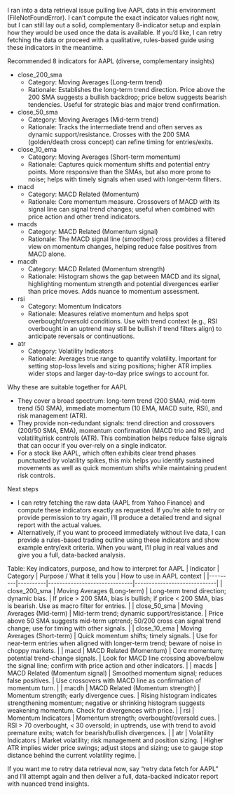 I ran into a data retrieval issue pulling live AAPL data in this environment (FileNotFoundError). I can’t compute the exact indicator values right now, but I can still lay out a solid, complementary 8-indicator setup and explain how they would be used once the data is available. If you’d like, I can retry fetching the data or proceed with a qualitative, rules-based guide using these indicators in the meantime.

Recommended 8 indicators for AAPL (diverse, complementary insights)
- close_200_sma
  - Category: Moving Averages (Long-term trend)
  - Rationale: Establishes the long-term trend direction. Price above the 200 SMA suggests a bullish backdrop; price below suggests bearish tendencies. Useful for strategic bias and major trend confirmation.
- close_50_sma
  - Category: Moving Averages (Mid-term trend)
  - Rationale: Tracks the intermediate trend and often serves as dynamic support/resistance. Crosses with the 200 SMA (golden/death cross concept) can refine timing for entries/exits.
- close_10_ema
  - Category: Moving Averages (Short-term momentum)
  - Rationale: Captures quick momentum shifts and potential entry points. More responsive than the SMAs, but also more prone to noise; helps with timely signals when used with longer-term filters.
- macd
  - Category: MACD Related (Momentum)
  - Rationale: Core momentum measure. Crossovers of MACD with its signal line can signal trend changes; useful when combined with price action and other trend indicators.
- macds
  - Category: MACD Related (Momentum signal)
  - Rationale: The MACD signal line (smoother) cross provides a filtered view on momentum changes, helping reduce false positives from MACD alone.
- macdh
  - Category: MACD Related (Momentum strength)
  - Rationale: Histogram shows the gap between MACD and its signal, highlighting momentum strength and potential divergences earlier than price moves. Adds nuance to momentum assessment.
- rsi
  - Category: Momentum Indicators
  - Rationale: Measures relative momentum and helps spot overbought/oversold conditions. Use with trend context (e.g., RSI overbought in an uptrend may still be bullish if trend filters align) to anticipate reversals or continuations.
- atr
  - Category: Volatility Indicators
  - Rationale: Averages true range to quantify volatility. Important for setting stop-loss levels and sizing positions; higher ATR implies wider stops and larger day-to-day price swings to account for.

Why these are suitable together for AAPL
- They cover a broad spectrum: long-term trend (200 SMA), mid-term trend (50 SMA), immediate momentum (10 EMA, MACD suite, RSI), and risk management (ATR).
- They provide non-redundant signals: trend direction and crossovers (200/50 SMA, EMA), momentum confirmation (MACD trio and RSI), and volatility/risk controls (ATR). This combination helps reduce false signals that can occur if you over-rely on a single indicator.
- For a stock like AAPL, which often exhibits clear trend phases punctuated by volatility spikes, this mix helps you identify sustained movements as well as quick momentum shifts while maintaining prudent risk controls.

Next steps
- I can retry fetching the raw data (AAPL from Yahoo Finance) and compute these indicators exactly as requested. If you’re able to retry or provide permission to try again, I’ll produce a detailed trend and signal report with the actual values.
- Alternatively, if you want to proceed immediately without live data, I can provide a rules-based trading outline using these indicators and show example entry/exit criteria. When you want, I’ll plug in real values and give you a full, data-backed analysis.

Table: Key indicators, purpose, and how to interpret for AAPL
| Indicator | Category | Purpose / What it tells you | How to use in AAPL context |
|---------|----------|------------------------------|-----------------------------|
| close_200_sma | Moving Averages (Long-term) | Long-term trend direction; dynamic bias. | If price > 200 SMA, bias is bullish; if price < 200 SMA, bias is bearish. Use as macro filter for entries. |
| close_50_sma | Moving Averages (Mid-term) | Mid-term trend; dynamic support/resistance. | Price above 50 SMA suggests mid-term uptrend; 50/200 cross can signal trend change; use for timing with other signals. |
| close_10_ema | Moving Averages (Short-term) | Quick momentum shifts; timely signals. | Use for near-term entries when aligned with longer-term trend; beware of noise in choppy markets. |
| macd | MACD Related (Momentum) | Core momentum; potential trend-change signals. | Look for MACD line crossing above/below the signal line; confirm with price action and other indicators. |
| macds | MACD Related (Momentum signal) | Smoothed momentum signal; reduces false positives. | Use crossovers with MACD line as confirmation of momentum turn. |
| macdh | MACD Related (Momentum strength) | Momentum strength; early divergence cues. | Rising histogram indicates strengthening momentum; negative or shrinking histogram suggests weakening momentum. Check for divergences with price. |
| rsi | Momentum Indicators | Momentum strength; overbought/oversold cues. | RSI > 70 overbought, < 30 oversold; in uptrends, use with trend to avoid premature exits; watch for bearish/bullish divergences. |
| atr | Volatility Indicators | Market volatility; risk management and position sizing. | Higher ATR implies wider price swings; adjust stops and sizing; use to gauge stop distance behind the current volatility regime. |

If you want me to retry data retrieval now, say “retry data fetch for AAPL” and I’ll attempt again and then deliver a full, data-backed indicator report with nuanced trend insights.